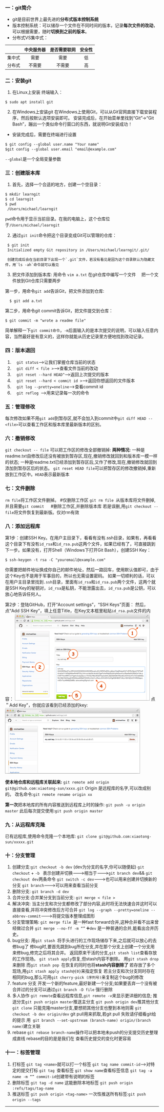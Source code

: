 ### 一：git简介

+ git是目前世界上最先进的**分布式版本控制系统**
+ 版本控制系统：可以储存一个文件在不同时间的版本，记录**每次文件的改动**，可以根据需要，随时**切换到之前的版本**。
+ 分布式VS集中式：

|        | 中央服务器 | 是否需要联网 | 安全性 |
| :----: | :--------: | :----------: | :----: |
| 集中式 |    需要    |     需要     |   低   |
| 分布式 |   不需要   |    不需要    |   高   |

### 二：安装git

1.  在Linux上安装
    终端输入：

```
$ sudo apt install git
```

2. 在Windows上安装git
    在Windows上使用Git，可以从Git官网直接下载安装程序，然后按默认选项安装即可。
    安装完成后，在开始菜单里找到“Git”->“Git Bash”，蹦出一个类似命令行窗口的东西，就说明Git安装成功！


+ 安装完成后，需要在终端进行设置

```
$ git config --global user.name "Your name"
$git config --global user.email "email@example.com"
```

` --global `是一个全局变量参数

### 三：创建版本库

1. 首先，选择一个合适的地方，创建一个空目录：

```
$ mkdir learngit 
$ cd learngit
$ pwd
 /Users/michael/learngit
```

   `pwd`命令用于显示当前目录。在我的电脑上，这个仓库位于`/Users/michael/learngit`

2. 通过`git init`命令把这个目录变成Git可以管理的仓库：

```
 $ git init
 Initialized empty Git repository in /Users/michael/learngit/.git/
```

     创建完成后会在当前目录下出现一个`.git`文件，若没有看见是因为这个目录默认为隐藏文件，用`ls -ah`命令就可以看见

3. 把文件添加到版本库:
    用命令 `vim a.txt` 在git仓库中编写一个文件
     　把一个文件放到Git仓库只需要两步

  第一步，用命令`git add`告诉Git，把文件添加到仓库:

```  
  $ git add a.txt
```

 第二步，用命令git commit告诉Git，把文件提交到仓库：

```
$ git commit -m "wrote a readme file"
```

 简单解释一下`git commit命令`，`-m`后面输入的是本次提交的说明，可以输入任意内容，当然最好是有意义的，这样你就能从历史记录里方便地找到改动记录。

### 四：版本退回

1. 　`git status`-->让我们掌握仓库当前的状态
2. 　`git diff < file >`-->查看文件当前的改动
3. 　`git reset --hard HEAD^`-->返回上次提交的版本
4. 　`git reset --hard < commit id >`-->返回你想返回的文件版本
5. 　`git log --pretty=oneline`-->查看commit id
6. 　`git reflog `-->用来记录每一次的命令


 ### 五：管理修改

 每次修改如果不用`git add`到暂存区,就不会加入到commit中`git diff HEAD -- <file>`可以查看工作区和版本库里最新版本的区别。

### 六：撤销修改

`git checkout -- file` 可以把工作区的修改全部撤销掉:
**两种情况:**
一种是readme.txt自修改后还没有被放到暂存区,现在,撤销修改就回到和版本库一模一样的状态;
一种是readme.txt已经添加到暂存区后,又作了修改,现在,撤销修改就回到添加到暂存区后的状态。
`git reset HEAD file`可以把暂存区的修改撤销掉,重新放到工作区中。`HEAD`表示最新版本

### 七：文件删除

`rm file`将工作区文件删掉。 #仅删除工作区
`git rm file `从版本库将文件删掉,并且需要`git commit` 　 #删除工作区,并删除版本库
若是误删,用`git checkout -- file`将文件恢复到最新版。仅对rm有效

### 八：添加远程库

第1步：创建SSH Key。在用户主目录下，看看有没有.ssh目录，如果有，再看看这个目录下有没有`id_rsa`和`id_rsa.pub`这两个文件，如果已经有了，可直接跳到下一步。如果没有，打开Shell（Windows下打开Git Bash），创建SSH Key：

```
$ ssh-keygen -t rsa -C "youremail@example.com"

```

你需要把邮件地址换成你自己的邮件地址，然后一路回车，使用默认值即可，由于这个Key也不是用于军事目的，所以也无需设置密码。
如果一切顺利的话，可以在用户主目录里找到`.ssh`目录，里面有`id_rsa`和`id_rsa.pub`两个文件，这两个就是SSH Key的秘钥对，`id_rsa`是私钥，不能泄露出去，`id_rsa.pub`是公钥，可以放心地告诉任何人。

第2步：登陆GitHub，打开“Account settings”，“SSH Keys”页面：
然后，点“Add SSH Key”，填上任意Title，在Key文本框里粘贴`id_rsa.pub`文件的内容：
<img src="./../99.Figure/02-004/0.png" style="zoom:100%;" />
点＂Add Key"，你就应该看到已经添加的key:
<img src="./../99.Figure/02-004/hh.png" style="zoom:100%;" />

**使本地仓库和远程库关联起来:**
`git remote add origin git@github.com:xiaotong-sun/xxxx.git`
Origin 是远程库的名字,可以改成别的。 改名命令:`git remote rename origin xx`

**第一次**把本地库的所有内容推送到远程库上时的操作:
`git push -u origin master`
此后每次提交使用:`git push origin master`

### 九：从远程库克隆

已有远程库,使用命令克隆一个本地库:
`git clone git@github.com:xiaotong-sun/xxxxx.git`

### 十：分支管理

1. 创建分支:`git checkout -b dev` (dev为分支的名字,你可以随便起) 
    `git checkout` + `-b `  表示创建并切换--->相当于--->`git branch dev`&& `git checkout dev`两条命令
    `git switch -c dev`--->也可以用来创建并切换新的分支
    `git branch`--->可以用来查看当前分支
2. 删除分支:
    `git branch -d dev`
3. 合并分支:合并某分支到当前分支:
    `git merge < file >`
4. 解决冲突:
    当主分支和次分支都修改了部分内容,此时将无法快速合并这时可以直接查看,并将冲突修改后方可合并
    `git log --graph --pretty=oneline --abbrev-commit`--->将提交版本整理成图形
5. 分支管理策略:
    `git merge file `是一种fast forward合并,这种合并看不出来曾经做过合并
    `git merge --no-ff -m “”` ➕`dev` 是一种普通的合并,能看出合并历史。
6. bug分支:
    用`git stash `将手头进行的工作现场储存下来,之后就可以放心的去修bug了
    修bug时,要首先跳到bug所在分支,并在那个分支上创建一个分支用来修bug,修完之后将其合并。
    返回原来干活的分支,`git stash list`查看存放的工作现场。
    `git stash apply`恢复,但stash内容不删除。
    用`git stash drop`来删除
    而`git stash pop `在恢复的同时也将**stash内容删除了**
    若存放了多个现场,用`git stash apply stash@{0}`来指定恢复
    若主分支和次分支同时存在相同的bug,那么可用`git cherry-pick (序列号)`来复制这个bug的修改
7. feature 分支
    开发一个新的feature,最好新建一个分支;如果要丢弃一个没有被合并过的分支可以通过`git branch -D file` 强行删除
8. 多人协作
    `git remote`查看远程库信息,`git remote -v`来显示更详细的信息;
    推送分支`git push origin master`推送主分支
    `git push origin dev`推其他分支
    `git clone` 只能克隆master分支,要想把其他分支也整到本地则需
    `git checkout -b dev origin/dev`
    git pull用来抓取,若git pull 失败请仔细看git给的提示
    用` git branch --set-upstream (branch-name) origin/(branch name)`建立关联
9. rebase
    `git rebase branch-name`操作可以把本地未push的分支提交历史整理成直线
    rebase的目的是是我们在 查看历史提交的变化时更容易

### 十一：标签管理

1. 打标签
    `git tag <name>`就可以打一个标签
    `git tag name commit-id`-->对特定的提交打标
    `git tag `查看标签
    `git show name`查看标签信息
    `git tag -a name -m “” commit-id`创建带有说明的标签
2. 删除标签
    `git tag -d name` 这能删除本地标签
    `git push origin :refs/tags/tag-name`
3. 推送标签
    `git push origin <tag-name>`
    一次性推送所有标签:`git push origin --tags`

---

